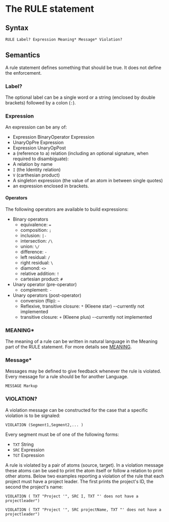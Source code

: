 # The RULE statement

## Syntax

```
RULE Label? Expression Meaning* Message* Violation?
```

## Semantics
A rule statement defines something that should be true. It does not define the enforcement. 

### Label?
The optional label can be a single word or a string (enclosed by double brackets) followed by a colon (`:`). 

### Expression
An expression can be any of:
* Expression BinaryOperator Expression
* UnaryOpPre Expression
* Expression UnaryOpPost
* a (reference to a) relation (including an optional signature, when required to disambiguate):
 * A relation by name 
 * `I` (the Identity relation)
 * `V` (carthesian product) 
 * A singleton expression (the value of an atom in between single quotes)
* an expression enclosed in brackets.

#### Operators
The following operators are available to build expressions:

* Binary operators
  * equivalence: `=`
  * composition: `;`
  * inclusion: `|-`
  * intersection: `/\`
  * union: `\/`
  * difference: `-`
  * left residual: `/`
  * right residual: `\`
  * diamond: `<>`
  * relative addition: `!`
  * cartesian product: `#`
* Unary operator (pre-operator)
  * complement: `-`
* Unary operators (post-operator)
  * conversion (flip): `~`
  * Reflexive, transitive closure: `*` (Kleene star) --currently not implemented
  * transitive closure: `+` (Kleene plus) --currently not implemented



### MEANING*
The meaning of a rule can be written in natural language in the Meaning part of the RULE statement. For more details see [MEANING](meaning.md).

### Message*
Messages may be defined to give feedback whenever the rule is violated. Every message for a rule should be for another Language.
```
MESSAGE Markup
```
### VIOLATION?
A violation message can be constructed for the case that a specific violation is to be signaled:

```
VIOLATION (Segment1,Segment2,... )
```
Every segment must be of one of the following forms:
* `TXT` String
* `SRC` Expression
* `TGT` Expression

A rule is violated by a pair of atoms (source, target). In a  violation message these atoms can be used to print the atom itself or follow a relation to print other atoms. Below two examples reporting a violation of the rule that each project must have a project leader. The first prints the project's ID, the second the project's name:

`VIOLATION ( TXT "Project '", SRC I, TXT "' does not have a projectleader")`

`VIOLATION ( TXT "Project '", SRC projectName, TXT "' does not have a projectleader")`


